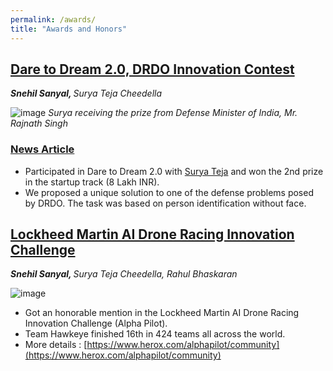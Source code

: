 ```yaml
---
permalink: /awards/
title: "Awards and Honors"
---
```


## [Dare to Dream 2.0, DRDO Innovation Contest]()<br>
<i><b>Snehil Sanyal, </b>Surya Teja Cheedella</i><br>

![image](https://user-images.githubusercontent.com/41544905/153425513-4dae5e00-0b0f-4e4e-b94b-375e8d7152e3.png)
_Surya receiving the prize from Defense Minister of India, Mr. Rajnath Singh_<br>

### [News Article](https://pib.gov.in/PressReleasePage.aspx?PRID=1760781)<br>

- Participated in Dare to Dream 2.0 with [Surya Teja](https://www.linkedin.com/in/snshine/) and won the 2nd prize in the startup track (8 Lakh INR). 
- We proposed a unique solution to one of the defense problems posed by DRDO. The task was based on person identification without face.

## [Lockheed Martin AI Drone Racing Innovation Challenge](https://www.herox.com/alphapilot/community)<br>
<i><b>Snehil Sanyal, </b>Surya Teja Cheedella, Rahul Bhaskaran</i>

![image](https://user-images.githubusercontent.com/41544905/153425699-3ab0c363-5152-4290-9317-3f1821cff30b.png)


- Got an honorable mention in the Lockheed Martin AI Drone Racing Innovation Challenge (Alpha Pilot).
- Team Hawkeye finished 16th in 424 teams all across the world. 
- More details : [https://www.herox.com/alphapilot/community](https://www.herox.com/alphapilot/community)
